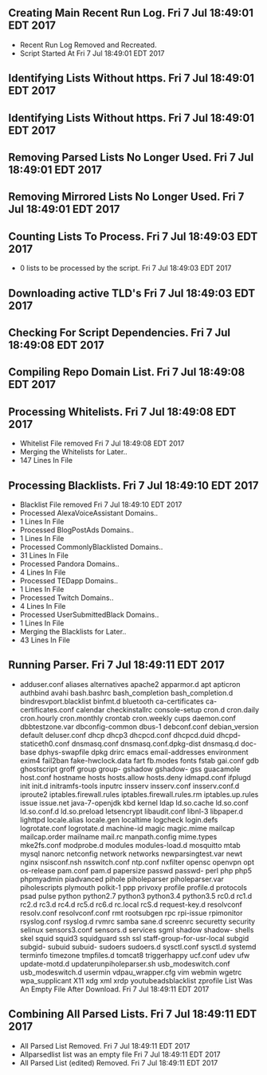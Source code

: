 ## Creating Main Recent Run Log. Fri 7 Jul 18:49:01 EDT 2017
* Recent Run Log Removed and Recreated.
* Script Started At Fri 7 Jul 18:49:01 EDT 2017

## Identifying Lists Without https. Fri 7 Jul 18:49:01 EDT 2017
## Identifying Lists Without https. Fri 7 Jul 18:49:01 EDT 2017

## Removing Parsed Lists No Longer Used. Fri 7 Jul 18:49:01 EDT 2017

## Removing Mirrored Lists No Longer Used. Fri 7 Jul 18:49:01 EDT 2017

## Counting Lists To Process. Fri 7 Jul 18:49:03 EDT 2017
* 	0 lists to be processed by the script. Fri 7 Jul 18:49:03 EDT 2017

## Downloading active TLD's Fri 7 Jul 18:49:03 EDT 2017


## Checking For Script Dependencies. Fri 7 Jul 18:49:08 EDT 2017

## Compiling Repo Domain List. Fri 7 Jul 18:49:08 EDT 2017
## Processing Whitelists. Fri 7 Jul 18:49:08 EDT 2017
* Whitelist File removed Fri 7 Jul 18:49:08 EDT 2017
* Merging the Whitelists for Later..
* 	147 Lines In File

## Processing Blacklists. Fri 7 Jul 18:49:10 EDT 2017
* Blacklist File removed Fri 7 Jul 18:49:10 EDT 2017
* Processed AlexaVoiceAssistant Domains..
* 	1 Lines In File
* Processed BlogPostAds Domains..
* 	1 Lines In File
* Processed CommonlyBlacklisted Domains..
* 	31 Lines In File
* Processed Pandora Domains..
* 	4 Lines In File
* Processed TEDapp Domains..
* 	1 Lines In File
* Processed Twitch Domains..
* 	4 Lines In File
* Processed UserSubmittedBlack Domains..
* 	1 Lines In File
* Merging the Blacklists for Later..
* 	43 Lines In File


## Running Parser. Fri 7 Jul 18:49:11 EDT 2017
* adduser.conf aliases alternatives apache2 apparmor.d apt apticron authbind avahi bash.bashrc bash_completion bash_completion.d bindresvport.blacklist binfmt.d bluetooth ca-certificates ca-certificates.conf calendar checkinstallrc console-setup cron.d cron.daily cron.hourly cron.monthly crontab cron.weekly cups daemon.conf dbbtestzone.var dbconfig-common dbus-1 debconf.conf debian_version default deluser.conf dhcp dhcp3 dhcpcd.conf dhcpcd.duid dhcpd-staticeth0.conf dnsmasq.conf dnsmasq.conf.dpkg-dist dnsmasq.d doc-base dphys-swapfile dpkg drirc emacs email-addresses environment exim4 fail2ban fake-hwclock.data fart fb.modes fonts fstab gai.conf gdb ghostscript groff group group- gshadow gshadow- gss guacamole host.conf hostname hosts hosts.allow hosts.deny idmapd.conf ifplugd init init.d initramfs-tools inputrc insserv insserv.conf insserv.conf.d iproute2 iptables.firewall.rules iptables.firewall.rules.rm iptables.up.rules issue issue.net java-7-openjdk kbd kernel ldap ld.so.cache ld.so.conf ld.so.conf.d ld.so.preload letsencrypt libaudit.conf libnl-3 libpaper.d lighttpd locale.alias locale.gen localtime logcheck login.defs logrotate.conf logrotate.d machine-id magic magic.mime mailcap mailcap.order mailname mail.rc manpath.config mime.types mke2fs.conf modprobe.d modules modules-load.d mosquitto mtab mysql nanorc netconfig network networks newparsingtest.var newt nginx nsisconf.nsh nsswitch.conf ntp.conf nxfilter opensc openvpn opt os-release pam.conf pam.d papersize passwd passwd- perl php php5 phpmyadmin piadvanced pihole piholeparser piholeparser.var piholescripts plymouth polkit-1 ppp privoxy profile profile.d protocols psad pulse python python2.7 python3 python3.4 python3.5 rc0.d rc1.d rc2.d rc3.d rc4.d rc5.d rc6.d rc.local rcS.d request-key.d resolvconf resolv.conf resolvconf.conf rmt rootsubgen rpc rpi-issue rpimonitor rsyslog.conf rsyslog.d rvmrc samba sane.d screenrc securetty security selinux sensors3.conf sensors.d services sgml shadow shadow- shells skel squid squid3 squidguard ssh ssl staff-group-for-usr-local subgid subgid- subuid subuid- sudoers sudoers.d sysctl.conf sysctl.d systemd terminfo timezone tmpfiles.d tomcat8 triggerhappy ucf.conf udev ufw update-motd.d updaterunpiholeparser.sh usb_modeswitch.conf usb_modeswitch.d usermin vdpau_wrapper.cfg vim webmin wgetrc wpa_supplicant X11 xdg xml xrdp youtubeadsblacklist zprofile List Was An Empty File After Download. Fri 7 Jul 18:49:11 EDT 2017

## Combining All Parsed Lists. Fri 7 Jul 18:49:11 EDT 2017
* All Parsed List Removed. Fri 7 Jul 18:49:11 EDT 2017
* Allparsedlist list was an empty file Fri 7 Jul 18:49:11 EDT 2017
* All Parsed List (edited) Removed. Fri 7 Jul 18:49:11 EDT 2017
